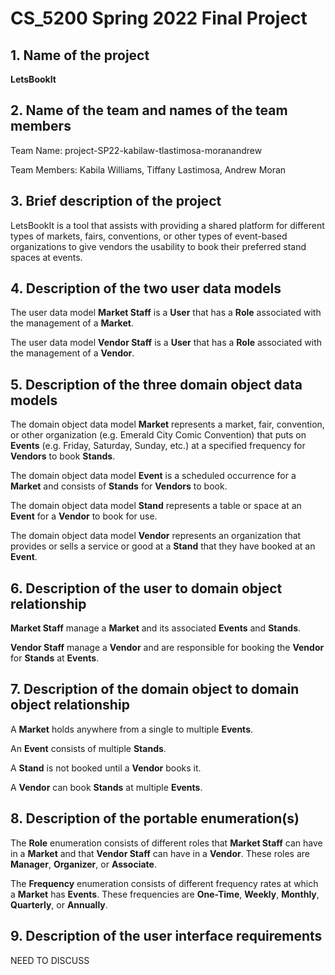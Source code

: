 # CS_5200 Spring 2022 Final Project

## 1. Name of the project

**LetsBookIt**

## 2. Name of the team and names of the team members

Team Name: project-SP22-kabilaw-tlastimosa-moranandrew

Team Members: Kabila Williams, Tiffany Lastimosa, Andrew Moran

## 3. Brief description of the project

LetsBookIt is a tool that assists with providing a shared platform for different types of markets, fairs, conventions, or other types of event-based organizations to give vendors the usability to book their preferred stand spaces at events.

## 4. Description of the two user data models

The user data model **Market Staff** is a **User** that has a **Role** associated with the management of a **Market**.

The user data model **Vendor Staff** is a **User** that has a **Role** associated with the management of a **Vendor**.

## 5. Description of the three domain object data models

The domain object data model **Market** represents a market, fair, convention, or other organization (e.g. Emerald City Comic Convention) that puts on **Events** (e.g. Friday, Saturday, Sunday, etc.) at a specified frequency for **Vendors** to book **Stands**.

The domain object data model **Event** is a scheduled occurrence for a **Market** and consists of **Stands** for **Vendors** to book.

The domain object data model **Stand** represents a table or space at an **Event** for a **Vendor** to book for use.

The domain object data model **Vendor** represents an organization that provides or sells a service or good at a **Stand** that they have booked at an **Event**.

## 6. Description of the user to domain object relationship

**Market Staff** manage a **Market** and its associated **Events** and **Stands**.

**Vendor Staff** manage a **Vendor** and are responsible for booking the **Vendor** for **Stands** at **Events**.

## 7. Description of the domain object to domain object relationship

A **Market** holds anywhere from a single to multiple **Events**.

An **Event** consists of multiple **Stands**.

A **Stand** is not booked until a **Vendor** books it.

A **Vendor** can book **Stands** at multiple **Events**.

## 8. Description of the portable enumeration(s)

The **Role** enumeration consists of different roles that **Market Staff** can have in a **Market** and that **Vendor Staff** can have in a **Vendor**. These roles are **Manager**, **Organizer**, or **Associate**.

The **Frequency** enumeration consists of different frequency rates at which a **Market** has **Events**. These frequencies are **One-Time**, **Weekly**, **Monthly**, **Quarterly**, or **Annually**.

## 9. Description of the user interface requirements

NEED TO DISCUSS


